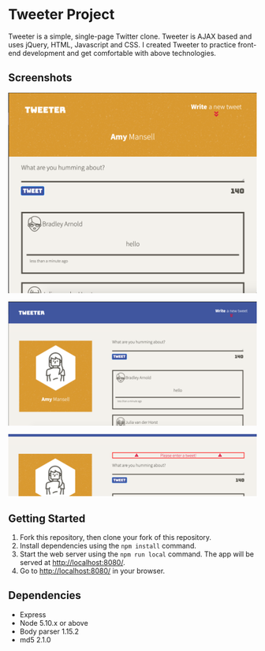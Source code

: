 # Tweeter Project

Tweeter is a simple, single-page Twitter clone. Tweeter is AJAX based and uses jQuery, HTML, Javascript and CSS. I created Tweeter to practice front-end development and get comfortable with above technologies.

## Screenshots

!["Screenshot of the main page mobile view"](https://github.com/eascan/tweeter/blob/master/docs/mainpage-mobile.png?raw=true)

!["Screenshot of the main page desktop view"](https://github.com/eascan/tweeter/blob/master/docs/mainpage-desktop.png?raw=true)

!["Screenshot of the error message upon erronous tweet"](https://github.com/eascan/tweeter/blob/master/docs/errormessage-tweet.png?raw=true)

## Getting Started

1. Fork this repository, then clone your fork of this repository.
2. Install dependencies using the `npm install` command.
3. Start the web server using the `npm run local` command. The app will be served at <http://localhost:8080/>.
4. Go to <http://localhost:8080/> in your browser.

## Dependencies

- Express
- Node 5.10.x or above
- Body parser 1.15.2
- md5 2.1.0